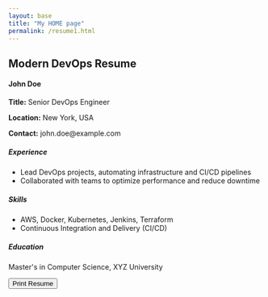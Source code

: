 ```yaml
---
layout: base
title: "My HOME page"
permalink: /resume1.html
---
```


<div class="container mt-5">
    <h2>Modern DevOps Resume</h2>
    <div id="resume1Div" class="border p-4 d-print-block" contenteditable="true">
        <h4>John Doe</h4>
        <p><strong>Title:</strong> Senior DevOps Engineer</p>
        <p><strong>Location:</strong> New York, USA</p>
        <p><strong>Contact:</strong> john.doe@example.com</p>
        <h5>Experience</h5>
        <ul>
            <li>Lead DevOps projects, automating infrastructure and CI/CD pipelines</li>
            <li>Collaborated with teams to optimize performance and reduce downtime</li>
        </ul>
        <h5>Skills</h5>
        <ul>
            <li>AWS, Docker, Kubernetes, Jenkins, Terraform</li>
            <li>Continuous Integration and Delivery (CI/CD)</li>
        </ul>
        <h5>Education</h5>
        <p>Master's in Computer Science, XYZ University</p>
        <div class="printable">
            <button onclick="window.print()" class="btn btn-success">Print Resume</button>
        </div>
    </div>
</div>

